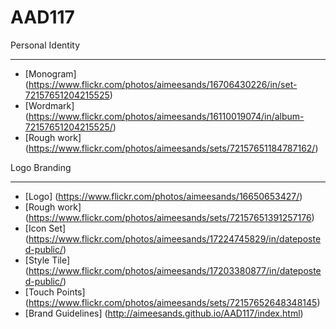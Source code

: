 # AAD117
Personal Identity 
__________________

- [Monogram] (https://www.flickr.com/photos/aimeesands/16706430226/in/set-72157651204215525)
- [Wordmark] (https://www.flickr.com/photos/aimeesands/16110019074/in/album-72157651204215525/)
- [Rough work] (https://www.flickr.com/photos/aimeesands/sets/72157651184787162/)

Logo Branding
__________________

- [Logo] (https://www.flickr.com/photos/aimeesands/16650653427/)
- [Rough work] (https://www.flickr.com/photos/aimeesands/sets/72157651391257176)
- [Icon Set] (https://www.flickr.com/photos/aimeesands/17224745829/in/dateposted-public/)
- [Style Tile] (https://www.flickr.com/photos/aimeesands/17203380877/in/dateposted-public/)
- [Touch Points] (https://www.flickr.com/photos/aimeesands/sets/72157652648348145)
- [Brand Guidelines] (http://aimeesands.github.io/AAD117/index.html)
